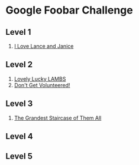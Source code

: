 # Google Foobar Challenge

## Level 1

1. [I Love Lance and Janice](https://github.com/jdoolittle126/google-foobar/tree/main/i-love-lance-and-janice)

## Level 2

1. [Lovely Lucky LAMBS](https://github.com/jdoolittle126/google-foobar/tree/main/lovely-lucky-lambs)
2. [Don't Get Volunteered!](https://github.com/jdoolittle126/google-foobar/tree/main/dont-get-volunteered)

## Level 3

1. [The Grandest Staircase of Them All](https://github.com/jdoolittle126/google-foobar/tree/main/the-grandest-staircase-of-them-all)

## Level 4

## Level 5

